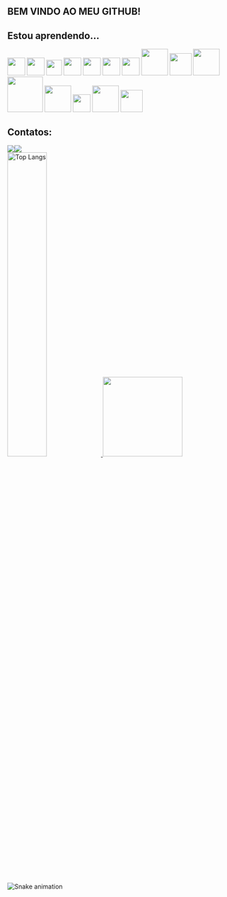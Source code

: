 ## BEM VINDO AO MEU GITHUB!

## Estou aprendendo...

<img src="https://cdn.jsdelivr.net/gh/devicons/devicon/icons/html5/html5-original-wordmark.svg" width="40" height="40"/>
<img src="https://cdn.jsdelivr.net/gh/devicons/devicon/icons/css3/css3-original-wordmark.svg" width="40" height="40"/>
<img src="https://cdn.jsdelivr.net/gh/devicons/devicon/icons/javascript/javascript-original.svg" width="35" height="35"/>
<img src="https://cdn.jsdelivr.net/gh/devicons/devicon/icons/bootstrap/bootstrap-original-wordmark.svg" width="40" height="40"/>
<img src="https://cdn.jsdelivr.net/gh/devicons/devicon/icons/angularjs/angularjs-original.svg" width="40" height="40"/>
<img src="https://cdn.jsdelivr.net/gh/devicons/devicon/icons/react/react-original-wordmark.svg" width="40" height="40"/>
<img src="https://cdn.jsdelivr.net/gh/devicons/devicon/icons/flutter/flutter-original.svg" width="40" height="40"/>
<img src="https://cdn.jsdelivr.net/gh/devicons/devicon/icons/spring/spring-original-wordmark.svg" width="60" height="60"/>        
<img src="https://cdn.jsdelivr.net/gh/devicons/devicon/icons/java/java-original.svg" width="50" height="50"/>
<img src="https://cdn.jsdelivr.net/gh/devicons/devicon/icons/php/php-original.svg" width="60" height="60"/>                                                           
<img src="https://cdn.jsdelivr.net/gh/devicons/devicon/icons/nodejs/nodejs-original-wordmark.svg" width="80" height="80"/>                                                
<img src="https://cdn.jsdelivr.net/gh/devicons/devicon/icons/mysql/mysql-original-wordmark.svg" width="60" height="60" />
<img src="https://cdn.jsdelivr.net/gh/devicons/devicon/icons/postgresql/postgresql-original-wordmark.svg" width="40" height="40"/>   
<img src="https://cdn.jsdelivr.net/gh/devicons/devicon/icons/git/git-original-wordmark.svg" width="60" height="60"/> 
<img src="https://cdn.jsdelivr.net/gh/devicons/devicon/icons/github/github-original-wordmark.svg" width="50" height="50"/>

## Contatos:

<div>
<a href = "mailto:contato@fabiobiotec17@gmail.com"><img src="https://img.shields.io/badge/Gmail-D14836?style=for-the-badge&logo=gmail&logoColor=white" target="_blank"></a><a href="https://www.linkedin.com/in/seu-usuário-linkedln-aqui" target="_blank"><img src="https://img.shields.io/badge/-LinkedIn-%230077B5?style=for-the-badge&logo=linkedin&logoColor=white" target="_blank"></a>  
</div>

<a href="https://github.com/github.com/FABIO-ADS">
<img alt="Top Langs" width="42%" src="https://github-readme-stats.vercel.app/api/top-langs/?username=FABIO-ADS&layout=compact&theme=tokyonight" href="https://github.com/FABIO-ADS" />
<img height="180em" src="https://github-readme-stats.vercel.app/api?username=FABIO-ADS&show_icons=true&theme=dracula&include_all_commits=true&count_private=true"/>
</a>
  
![Snake animation](https://github.com/FABIO-ADS/FABIO-ADS/blob/output/github-contribution-grid-snake.svg)

          
          
